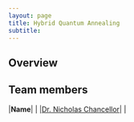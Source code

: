 ```yaml
---
layout: page
title: Hybrid Quantum Annealing
subtitle:
---
```

## Overview

## Team members
|**Name**|   |
|[Dr. Nicholas Chancellor](https://www.durham.ac.uk/staff/nicholas-chancellor/)|   |